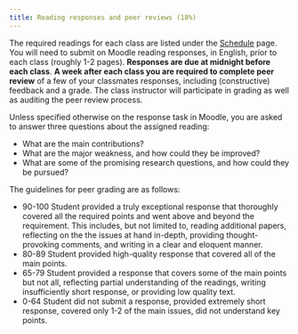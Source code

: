 ```yaml
---
title: Reading responses and peer reviews (18%)
---
```


The required readings for each class are listed under the [Schedule](/schedule.html) page. You will need to submit on Moodle reading responses, in English, prior to each class (roughly 1-2 pages). **Responses are due at midnight before each class**. **A week after each class you are required to complete peer review** of a few of your classmates responses, including (constructive) feedback and a grade. The class instructor will participate in grading as well as auditing the peer review process. 

Unless specified otherwise on the response task in Moodle, you are asked to answer three questions about the assigned reading:
- What are the main contributions?
- What are the major weakness, and how could they be improved?
- What are some of the promising research questions, and how could they be pursued?

The guidelines for peer grading are as follows:

- 90-100 Student provided a truly exceptional response that thoroughly covered all the required points and went above and beyond the requirement. This includes, but not limited to, reading additional papers, reflecting on the the issues at hand in-depth, providing thought-provoking comments, and writing in a clear and eloquent manner. 
- 80-89 Student provided high-quality response that covered all of the main points. 
- 65-79 Student provided a response that covers some of the main points but not all, reflecting partial understanding of the readings, writing insufficiently short response, or providing low quality text. 
- 0-64 Student did not submit a response, provided extremely short response, covered only 1-2 of the main issues, did not understand key points. 